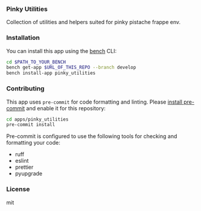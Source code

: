 ### Pinky Utilities

Collection of utilities and helpers suited for pinky pistache frappe env.

### Installation

You can install this app using the [bench](https://github.com/frappe/bench) CLI:

```bash
cd $PATH_TO_YOUR_BENCH
bench get-app $URL_OF_THIS_REPO --branch develop
bench install-app pinky_utilities
```

### Contributing

This app uses `pre-commit` for code formatting and linting. Please [install pre-commit](https://pre-commit.com/#installation) and enable it for this repository:

```bash
cd apps/pinky_utilities
pre-commit install
```

Pre-commit is configured to use the following tools for checking and formatting your code:

- ruff
- eslint
- prettier
- pyupgrade

### License

mit
